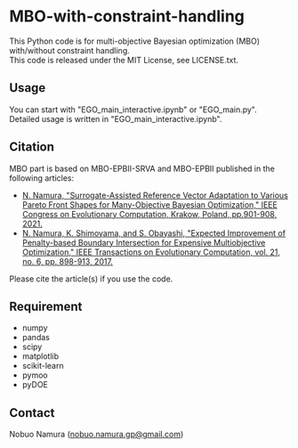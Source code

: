 # MBO-with-constraint-handling
This Python code is for multi-objective Bayesian optimization (MBO) with/without constraint handling.  
This code is released under the MIT License, see LICENSE.txt.  

## Usage
You can start with "EGO_main_interactive.ipynb" or "EGO_main.py".  
Detailed usage is written in "EGO_main_interactive.ipynb".

## Citation
MBO part is based on MBO-EPBII-SRVA and MBO-EPBII published in the following articles:  
* [N. Namura, "Surrogate-Assisted Reference Vector Adaptation to Various Pareto Front Shapes for Many-Objective Bayesian Optimization," IEEE Congress on Evolutionary Computation, Krakow, Poland, pp.901-908, 2021.](https://doi.org/10.1109/CEC45853.2021.9504917)
* [N. Namura, K. Shimoyama, and S. Obayashi, "Expected Improvement of Penalty-based Boundary Intersection for Expensive Multiobjective Optimization," IEEE Transactions on Evolutionary Computation, vol. 21, no. 6, pp. 898-913, 2017.](https://doi.org/10.1109/TEVC.2017.2693320)

Please cite the article(s) if you use the code.  

## Requirement
* numpy
* pandas
* scipy
* matplotlib
* scikit-learn
* pymoo
* pyDOE

## Contact
Nobuo Namura (nobuo.namura.gp@gmail.com)